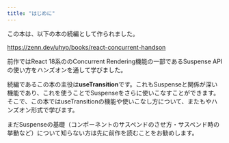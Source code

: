 ```yaml
---
title: "はじめに"
---
```


この本は、以下の本の続編として作られました。

https://zenn.dev/uhyo/books/react-concurrent-handson

前作ではReact 18系ののConcurrent Rendering機能の一部であるSuspense APIの使い方をハンズオンを通して学びました。

続編であるこの本の主役は**useTransition**です。これもSuspenseと関係が深い機能であり、これを使うことでSuspenseをさらに使いこなすことができます。そこで、この本ではuseTransitionの機能や使いこなし方について、またもやハンズオン形式で学びます。

まだSuspenseの基礎（コンポーネントのサスペンドのさせ方・サスペンド時の挙動など）について知らない方は先に前作を読むことをお勧めします。
